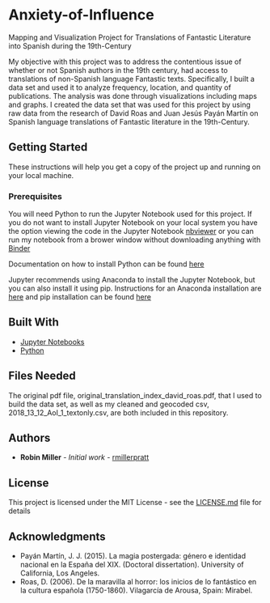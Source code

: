 # Anxiety-of-Influence
Mapping and Visualization Project for Translations of Fantastic Literature into Spanish during the 19th-Century

My objective with this project was to address the contentious issue of whether or not Spanish authors in the 19th century, had access to translations of non-Spanish language Fantastic texts. Specifically, I built a data set and used it to analyze frequency, location, and quantity of publications. The analysis was done through visualizations including maps and graphs. I created the data set that was used for this project by using raw data from the research of David Roas and Juan Jesús Payán Martín on Spanish language translations of Fantastic literature in the 19th-Century.

## Getting Started

These instructions will help you get a copy of the project up and running on your local machine.

### Prerequisites

You will need Python to run the Jupyter Notebook used for this project. If you do not want to install Jupyter Notebook on your local system you have the option viewing the code in the Jupyter Notebook [nbviewer](https://nbviewer.jupyter.org) or you can run my notebook from a brower window without downloading anything with [Binder](https://mybinder.org/v2/gh/rmillerpratt/Anxiety-of-Influence/master?filepath=Anxiety%20of%20Influence.ipynb)

Documentation on how to install Python can be found [here](https://www.python.org/downloads/)

Jupyter recommends using Anaconda to install the Jupyter Notebook, but you can also install it using pip. Instructions for an Anaconda installation are [here](http://docs.anaconda.com/anaconda/install/) and pip installation can be found [here](https://jupyter.readthedocs.io/en/latest/install.html)

## Built With

* [Jupyter Notebooks](https://jupyter.org)
* [Python](https://www.python.org)

## Files Needed

The original pdf file, original_translation_index_david_roas.pdf, that I used to build the data set, as well as my cleaned and geocoded csv, 2018_13_12_AoI_1_textonly.csv, are both included in this repository.

## Authors

* **Robin Miller** - *Initial work* - [rmillerpratt](https://github.com/rmillerpratt)

## License

This project is licensed under the MIT License - see the [LICENSE.md](LICENSE.md) file for details

## Acknowledgments

* Payán Martín, J. J. (2015). La magia postergada: género e identidad nacional en la España del XIX. (Doctoral dissertation). University of California, Los Angeles. 
* Roas, D. (2006). De la maravilla al horror: los inicios de lo fantástico en la cultura española (1750-1860). Vilagarcía de Arousa, Spain: Mirabel.
